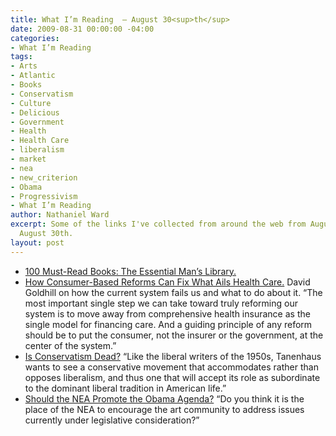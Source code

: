 ```yaml
---
title: What I’m Reading  — August 30<sup>th</sup>
date: 2009-08-31 00:00:00 -04:00
categories:
- What I’m Reading
tags:
- Arts
- Atlantic
- Books
- Conservatism
- Culture
- Delicious
- Government
- Health
- Health Care
- liberalism
- market
- nea
- new_criterion
- Obama
- Progressivism
- What I’m Reading
author: Nathaniel Ward
excerpt: Some of the links I've collected from around the web from August 27th to
  August 30th.
layout: post
---
```


  * [100 Must-Read Books: The Essential Man’s Library.][1] 
  * [How Consumer-Based Reforms Can Fix What Ails Health Care.][2] David Goldhill on how the current system fails us and what to do about it. “The most important single step we can take toward truly reforming our system is to move away from comprehensive health insurance as the single model for financing care. And a guiding principle of any reform should be to put the consumer, not the insurer or the government, at the center of the system.”
  * [Is Conservatism Dead?][3] “Like the liberal writers of the 1950s, Tanenhaus wants to see a conservative movement that accommodates rather than opposes liberalism, and thus one that will accept its role as subordinate to the dominant liberal tradition in American life.”
  * [Should the NEA Promote the Obama Agenda?][4] “Do you think it is the place of the NEA to encourage the art community to address issues currently under legislative consideration?”

 [1]: http://artofmanliness.com/2008/05/14/100-must-read-books-the-essential-mans-library/
 [2]: http://www.theatlantic.com/doc/200909/health-care/
 [3]: http://www.newcriterion.com/articles.cfm/Is-conservatism-dead--4166
 [4]: http://bighollywood.breitbart.com/pcourrielche/2009/08/25/the-national-endowment-for-the-art-of-persuasion-patrick-courrielche/#more-209182